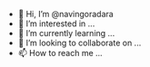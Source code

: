 - 👋 Hi, I’m @navingoradara
- 👀 I’m interested in ...
- 🌱 I’m currently learning ...
- 💞️ I’m looking to collaborate on ...
- 📫 How to reach me ...

<!---
navingoradara/navingoradara is a ✨ special ✨ repository because its `README.md` (this file) appears on your GitHub profile.
You can click the Preview link to take a look at your changes.
--->
